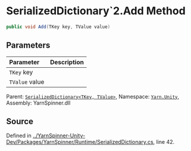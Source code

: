 # SerializedDictionary`2.Add Method


```csharp
public void Add(TKey key, TValue value)
```

## Parameters
|Parameter|Description|
|:---|:---|
|`TKey` key||
|`TValue` value||


<div class="class-metadata">

Parent: [`SerializedDictionary<TKey, TValue>`](/api/csharp/yarn.unity/serializeddictionary-2.md), Namespace: [`Yarn.Unity`](/api/csharp/yarn.unity/README.md), Assembly: YarnSpinner.dll
</div>

## Source
Defined in [../YarnSpinner-Unity-Dev/Packages/YarnSpinner/Runtime/SerializedDictionary.cs](https://github.com/YarnSpinnerTool/YarnSpinner-Unity//blob/develop/Runtime/SerializedDictionary.cs#L42), line 42.
